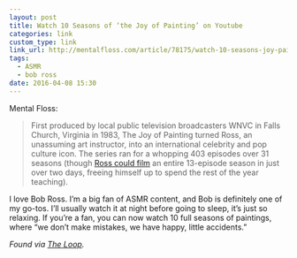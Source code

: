 ```yaml
---
layout: post
title: Watch 10 Seasons of ‘the Joy of Painting’ on Youtube
categories: link
custom_type: link
link_url: http://mentalfloss.com/article/78175/watch-10-seasons-joy-painting-youtube-free
tags:
  - ASMR
  - bob ross
date: 2016-04-08 15:30
---
```

Mental Floss:

> First produced by local public television broadcasters WNVC in Falls Church, Virginia in 1983, The Joy of Painting turned Ross, an unassuming art instructor, into an international celebrity and pop culture icon. The series ran for a whopping 403 episodes over 31 seasons (though [Ross could film](http://mentalfloss.com/article/23260/5-happy-little-things-you-didnt-know-about-bob-ross) an entire 13-episode season in just over two days, freeing himself up to spend the rest of the year teaching).

I love Bob Ross. I’m a big fan of ASMR content, and Bob is definitely one of my go-tos. I’ll usually watch it at night before going to sleep, it’s just so relaxing. If you’re a fan, you can now watch 10 full seasons of paintings, where “we don’t make mistakes, we have happy, little accidents.”

*Found via [The Loop](http://www.loopinsight.com/2016/04/05/10-seasons-of-the-joy-of-painting-on-youtube-2/).*
